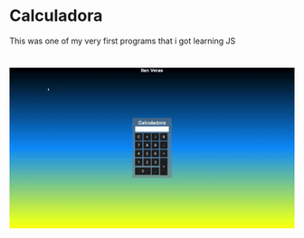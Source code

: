 # Calculadora
<p>This was one of my very first programs that i got learning JS</p>

<h1>
 <img src="assets/Calculadora - Google Chrome 2022-04-14 23-35-30.gif" alt="Readme">
